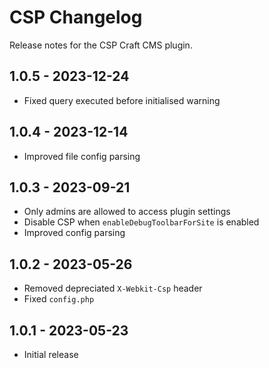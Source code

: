 # CSP Changelog

Release notes for the CSP Craft CMS plugin.

## 1.0.5 - 2023-12-24
- Fixed query executed before initialised warning

## 1.0.4 - 2023-12-14
- Improved file config parsing

## 1.0.3 - 2023-09-21
- Only admins are allowed to access plugin settings
- Disable CSP when `enableDebugToolbarForSite` is enabled
- Improved config parsing

## 1.0.2 - 2023-05-26
- Removed depreciated `X-Webkit-Csp` header
- Fixed `config.php`

## 1.0.1 - 2023-05-23
- Initial release